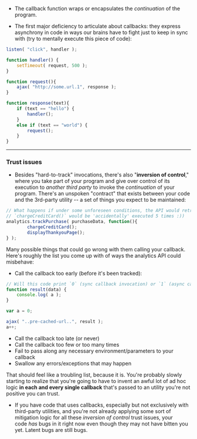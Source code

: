 - The callback function wraps or encapsulates the _continuation_ of the program.

- The first major deficiency to articulate about callbacks: they express asynchrony in code in ways our brains have to fight just to keep in sync with (try to mentally execute this piece of code):

```js
listen( "click", handler );

function handler() {
	setTimeout( request, 500 );
}

function request(){
	ajax( "http://some.url.1", response );
}

function response(text){
	if (text == "hello") {
		handler();
	}
	else if (text == "world") {
		request();
	}
}
```

---

### Trust issues
- Besides "hard-to-track" invocations, there's also "**inversion of control**," where you take part of your program and give over control of its execution to *another third party* to invoke the _continuation_ of your program. There's an unspoken "contract" that exists between your code and the 3rd-party utility -- a set of things you expect to be maintained:

```js
// What happens if under some unforeseen conditions, the API would retry the provided callback once per second, for five seconds, before failing with a timeout
// `chargeCreditCard()` would be 'accidentally' executed 5 times :))
analytics.trackPurchase( purchaseData, function(){
		chargeCreditCard();
		displayThankyouPage();
} );
```

Many possible things that could go wrong with them calling your callback. Here's roughly the list you come up with of ways the analytics API could misbehave:
-   Call the callback too early (before it's been tracked):
```js
// Will this code print `0` (sync callback invocation) or `1` (async callback invocation)? Depends... on the conditions.
function result(data) {
	console.log( a );
}

var a = 0;

ajax( "..pre-cached-url..", result );
a++;
```
-   Call the callback too late (or never)
-   Call the callback too few or too many times 
-   Fail to pass along any necessary environment/parameters to your callback
-   Swallow any errors/exceptions that may happen

That should feel like a troubling list, because it is. You're probably slowly starting to realize that you're going to have to invent an awful lot of ad hoc logic **in each and every single callback** that's passed to an utility you're not positive you can trust.

- If you have code that uses callbacks, especially but not exclusively with third-party utilities, and you're not already applying some sort of mitigation logic for all these _inversion of control_ trust issues, your code _has_ bugs in it right now even though they may not have bitten you yet. Latent bugs are still bugs.
